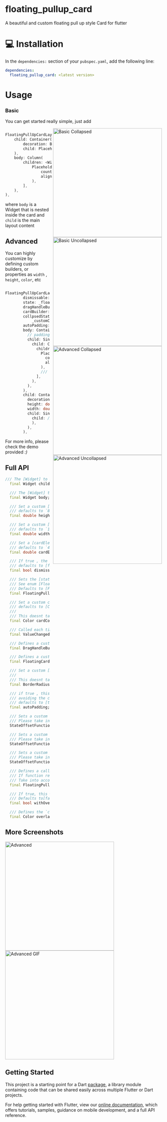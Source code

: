 # floating_pullup_card

A beautiful and custom floating pull up style Card for flutter

# 💻 Installation
In the `dependencies:` section of your `pubspec.yaml`, add the following line:

```yaml
dependencies:
  floating_pullup_card: <latest version>
```

# Usage

### Basic 

You can get started really simple, just add

<img src="https://raw.githubusercontent.com/victorevox/floating_pullup_card/master/example/basic_collapsed.png" align = "right" height = "350" alt="Basic Collapsed">
<img src="https://raw.githubusercontent.com/victorevox/floating_pullup_card/master/example/basic_uncollapsed.png" align = "right" height = "350" alt="Basic Uncollapsed" style="margin-left: 10px;">


```dart

FloatingPullUpCardLayout(
    child: Container(
        decoration: BoxDecoration(color: Colors.purple[100]),
        child: Placeholder(),
    ),
    body: Column(
        children: <Widget>[
            PlaceholderLines(
                count: 10,
                align: TextAlign.center,
            ),
        ],
    ),
),

```

where `body` is a Widget that is nested inside the card and `child` is the main layout content

## Advanced

You can highly customize by defining custom builders, or properties as `width` , `height`, `color`, etc

<img src="https://raw.githubusercontent.com/victorevox/floating_pullup_card/master/example/advanced_collapse.png" align = "right" height = "350" alt="Advanced Collapsed">
<img src="https://raw.githubusercontent.com/victorevox/floating_pullup_card/master/example/advanced_uncollapsed.png" align = "right" height = "350" alt="Advanced Uncollapsed" style="margin-left: 10px;">

```dart

FloatingPullUpCardLayout(
        dismissable: _dismissable,
        state: _floatingCardState,
        dragHandleBuilder: _customDragHandle ? _customDragHandleBuilder : null,
        cardBuilder: _customCard ? _customCardBuilder : null,
        collpsedStateOffset:
            _customCollapsedOffset ? (maxHeight, _) => maxHeight * .75 : null,
        autoPadding: _autoPadd,
        body: Container(
          // padding: EdgeInsets.all(16),
          child: SingleChildScrollView(
            child: Column(
              children: <Widget>[
                PlaceholderLines(
                  count: 4,
                  align: TextAlign.center,
                ),
                /// ... more content
              ],
            ),
          ),
        ),
        child: Container(
          decoration: BoxDecoration(color: Colors.grey[300]),
          height: double.infinity,
          width: double.infinity,
          child: SingleChildScrollView(
            child: // ... Some content
            ),
          ),
        ),

```

For more info, please check the demo provided *:)*

## Full API

```dart
/// The [Widget] to be used as the content of the main layout, not the card content
  final Widget child;

  /// The [Widget] to be used as the content of the floating card
  final Widget body;

  /// Set a custom [height] for the floating card,
  /// defaults to `86%` of total height of parent container or screen height if no finite height can be assumed
  final double height;

  /// Set a custom [width] for the floating card,
  /// defaults to `100%` of total width of parent container or screen width if no finite width can be assumed
  final double width;

  /// Set a [cardElevation] for the material,
  /// defaults to `4`
  final double cardElevation;

  /// If true , the card can be dragged until it's hidden from screen
  /// defaults to [false]
  final bool dismissable;

  /// Sets the [state] of the floating card,
  /// See enum [FloatingPullUpState] for more details
  /// Defaults to [FloatingPullUpState.collapsed]
  final FloatingPullUpState state;

  /// Set a custom card [color] to the card background
  /// defaults to [Colors.white]
  ///
  /// This doesnt take any effect if using [cardBuilder] is defined
  final Color cardColor;

  /// Called each time the [FloatingPullUpState] is changed
  final ValueChanged<FloatingPullUpState> onStateChange;

  /// Defines a custom [dragHandleBuilder]
  final DragHandleBuilder dragHandleBuilder;

  /// Defines a custom [cardBuilder]
  final FloatingCardBuilder cardBuilder;

  /// Set a custom [borderRadius] of the default Card material
  ///
  /// This doesnt take any effect if using [cardBuilder] is defined
  final BorderRadius borderRadius;

  /// if true , this automatically adds padding to the [child] container,
  /// avoiding the card to float on top of [child] content
  /// defaults to [true]
  final autoPadding;

  /// Sets a custom function that return a custom `Y Offset`  for state [FloatingPullUpState.collapsed]
  /// Please take into account that offset start from top to bottom
  StateOffsetFunction collpsedStateOffset;

  /// Sets a custom function that return a custom `Y Offset`  for state [FloatingPullUpState.hidden]
  /// Please take into account that offset start from top to bottom
  StateOffsetFunction hiddenStateOffset;

  /// Sets a custom function that return a custom `Y Offset`  for state [FloatingPullUpState.uncollapsed]
  /// Please take into account that offset start from top to bottom
  StateOffsetFunction uncollpsedStateOffset;

  /// Defines a callback to be called when a user taps outside the card
  /// If function returns [FloatingPullUpState] it will change state to the returned one
  /// Take into account that this is not getting called if a widget inside body is already handling a `Gesture`
  final FloatingPullUpState Function() onOutsideTap;

  /// If true, this will show an overlay behind the card tht obscures content behind
  /// Defaults to[false]
  final bool withOverlay;

  /// Defines the `color` of the overlay , this only takes effect of [withOverlayOption] is true
  final Color overlayColor;
```

## More Screenshots

<img src="https://raw.githubusercontent.com/victorevox/floating_pullup_card/master/example/advanced_2.png" height = "350" alt="Advanced">

<img src="https://raw.githubusercontent.com/victorevox/floating_pullup_card/master/example/example.gif" height = "350" alt="Advanced GIF">



## Getting Started

This project is a starting point for a Dart
[package](https://flutter.dev/developing-packages/),
a library module containing code that can be shared easily across
multiple Flutter or Dart projects.

For help getting started with Flutter, view our 
[online documentation](https://flutter.dev/docs), which offers tutorials, 
samples, guidance on mobile development, and a full API reference.
